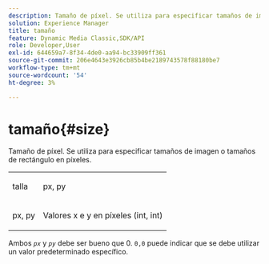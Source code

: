 ```yaml
---
description: Tamaño de píxel. Se utiliza para especificar tamaños de imagen o tamaños de rectángulo en píxeles.
solution: Experience Manager
title: tamaño
feature: Dynamic Media Classic,SDK/API
role: Developer,User
exl-id: 644659a7-8f34-4de0-aa94-bc33909ff361
source-git-commit: 206e4643e3926cb85b4be2189743578f88180be7
workflow-type: tm+mt
source-wordcount: '54'
ht-degree: 3%

---
```


# tamaño{#size}

Tamaño de píxel. Se utiliza para especificar tamaños de imagen o tamaños de rectángulo en píxeles.

<table id="simpletable_06761BED6FF14C2A83745A78B10D3419"> 
 <tr class="strow"> 
  <td class="stentry"> <p><span class="codeph"> <span class="varname"> talla</span> </span> </p> </td> 
  <td class="stentry"> <p><span class="codeph"> <span class="varname"> px, py</span> </span> </p></td> 
 </tr> 
 <tr class="strow"> 
  <td class="stentry"> <p><span class="codeph"> <span class="varname"> px, py</span> </span> </p></td> 
  <td class="stentry"> <p>Valores x e y en píxeles (int, int) </p></td> 
 </tr> 
</table>

Ambos *`px`* y *`py`* debe ser bueno que 0. `0,0` puede indicar que se debe utilizar un valor predeterminado específico.
